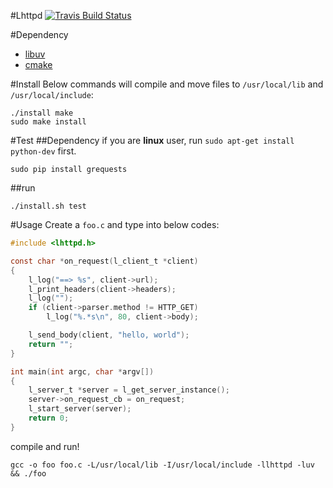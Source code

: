 #Lhttpd
[![Travis Build Status](https://travis-ci.org/loggerhead/lhttpd.svg)](https://travis-ci.org/loggerhead/lhttpd)

#Dependency
* [libuv](https://github.com/libuv/libuv)
* [cmake](http://www.cmake.org/)

#Install
Below commands will compile and move files to `/usr/local/lib` and `/usr/local/include`:

```shell
./install make
sudo make install
```

#Test
##Dependency
if you are **linux** user, run `sudo apt-get install python-dev` first.

```shell
sudo pip install grequests
```

##run
```shell
./install.sh test
```

#Usage
Create a `foo.c` and type into below codes:

```c
#include <lhttpd.h>

const char *on_request(l_client_t *client)
{
    l_log("==> %s", client->url);
    l_print_headers(client->headers);
    l_log("");
    if (client->parser.method != HTTP_GET)
        l_log("%.*s\n", 80, client->body);

    l_send_body(client, "hello, world");
    return "";
}

int main(int argc, char *argv[])
{
    l_server_t *server = l_get_server_instance();
    server->on_request_cb = on_request;
    l_start_server(server);
    return 0;
}
```

compile and run!

```shell
gcc -o foo foo.c -L/usr/local/lib -I/usr/local/include -llhttpd -luv && ./foo
```